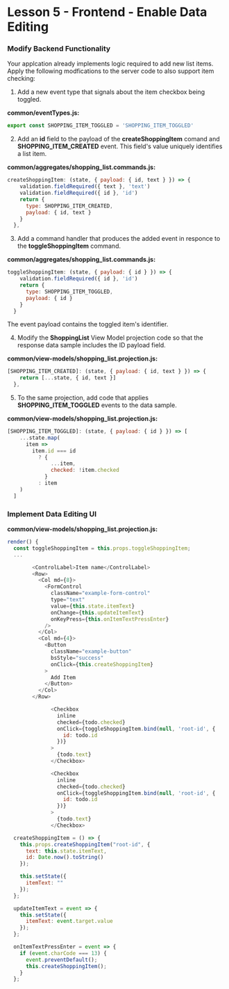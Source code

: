 # Lesson 5 - Frontend - Enable Data Editing


### Modify Backend Functionality
Your applcation already implements logic required to add new list items. Apply the following modfications to the server code to also support item checking:

1. Add a new event type that signals about the item checkbox being toggled.

**common/eventTypes.js:**

<!-- prettier-ignore-start -->
[embedmd]:# (../../examples/shopping-list-tutorial/lesson-5/common/eventTypes.js /export const SHOPPING_ITEM_TOGGLED/ /\n$/)
```js
export const SHOPPING_ITEM_TOGGLED = 'SHOPPING_ITEM_TOGGLED'
```
<!-- prettier-ignore-end -->



2. Add an **id** field to the payload of the **createShoppingItem** comand and **SHOPPING_ITEM_CREATED** event. This field's value uniquely identifies a list item.

**common/aggregates/shopping_list.commands.js:**

<!-- prettier-ignore-start -->
[embedmd]:# (../../examples/shopping-list-tutorial/lesson-5/common/aggregates/shopping_list.commands.js /createShoppingItem/   /^[[:blank:]]+\},/)
```js
createShoppingItem: (state, { payload: { id, text } }) => {
    validation.fieldRequired({ text }, 'text')
    validation.fieldRequired({ id }, 'id')
    return {
      type: SHOPPING_ITEM_CREATED,
      payload: { id, text }
    }
  },
```
<!-- prettier-ignore-end -->


3. Add a command handler that produces the added event in responce to the **toggleShoppingItem** command.

**common/aggregates/shopping_list.commands.js:**

<!-- prettier-ignore-start -->
[embedmd]:# (../../examples/shopping-list-tutorial/lesson-5/common/aggregates/shopping_list.commands.js /toggleShoppingItem/   /^[[:blank:]]{2}\}/)
```js
toggleShoppingItem: (state, { payload: { id } }) => {
    validation.fieldRequired({ id }, 'id')
    return {
      type: SHOPPING_ITEM_TOGGLED,
      payload: { id }
    }
  }
```
<!-- prettier-ignore-end -->

The event payload contains the toggled item's identifier.

4. Modify the **ShoppingList** View Model projection code so that the response data sample includes the ID payload field.

**common/view-models/shopping_list.projection.js:**

<!-- prettier-ignore-start -->
[embedmd]:# (../../examples/shopping-list-tutorial/lesson-5/common/view-models/shopping_list.projection.js /\[SHOPPING_ITEM_CREATED\]/   /\},/)
```js
[SHOPPING_ITEM_CREATED]: (state, { payload: { id, text } }) => {
    return [...state, { id, text }]
  },
```
<!-- prettier-ignore-end -->


5. To the same projection, add code that applies **SHOPPING_ITEM_TOGGLED** events to the data sample.

**common/view-models/shopping_list.projection.js:**

<!-- prettier-ignore-start -->
[embedmd]:# (../../examples/shopping-list-tutorial/lesson-5/common/view-models/shopping_list.projection.js /\[SHOPPING_ITEM_TOGGLED\]/   /^[[:blank:]]+\]/)
```js
[SHOPPING_ITEM_TOGGLED]: (state, { payload: { id } }) => [
    ...state.map(
      item =>
        item.id === id
          ? {
              ...item,
              checked: !item.checked
            }
          : item
    )
  ]
```
<!-- prettier-ignore-end -->

### Implement Data Editing UI


**common/view-models/shopping_list.projection.js:**
``` js
render() {
  const toggleShoppingItem = this.props.toggleShoppingItem;
  ...
```


<!-- prettier-ignore-start -->
[embedmd]:# (../../examples/shopping-list-tutorial/lesson-5/client/containers/ShoppingList.js /^[[:space:]]+\<ControlLabel\>Item name/   /\<\/Row\>/)
```js
        <ControlLabel>Item name</ControlLabel>
        <Row>
          <Col md={8}>
            <FormControl
              className="example-form-control"
              type="text"
              value={this.state.itemText}
              onChange={this.updateItemText}
              onKeyPress={this.onItemTextPressEnter}
            />
          </Col>
          <Col md={4}>
            <Button
              className="example-button"
              bsStyle="success"
              onClick={this.createShoppingItem}
            >
              Add Item
            </Button>
          </Col>
        </Row>
```
<!-- prettier-ignore-end -->


<!-- prettier-ignore-start -->
[embedmd]:# (../../examples/shopping-list-tutorial/lesson-5/client/containers/ShoppingList.js /^[[:space:]]+\<Checkbox/   /\<\/Checkbox\>/)
```js
              <Checkbox
                inline
                checked={todo.checked}
                onClick={toggleShoppingItem.bind(null, 'root-id', {
                  id: todo.id
                })}
              >
                {todo.text}
              </Checkbox>
```
<!-- prettier-ignore-end -->



<!-- prettier-ignore-start -->
[embedmd]:# (../../examples/shopping-list-tutorial/lesson-5/client/containers/ShoppingList.js /^[[:space:]]+createShoppingItem/   /}$^[[:space:]]};/)
```js
              <Checkbox
                inline
                checked={todo.checked}
                onClick={toggleShoppingItem.bind(null, 'root-id', {
                  id: todo.id
                })}
              >
                {todo.text}
              </Checkbox>
```
<!-- prettier-ignore-end -->


``` js
  createShoppingItem = () => {
    this.props.createShoppingItem("root-id", {
      text: this.state.itemText,
      id: Date.now().toString()
    });

    this.setState({
      itemText: ""
    });
  };

  updateItemText = event => {
    this.setState({
      itemText: event.target.value
    });
  };

  onItemTextPressEnter = event => {
    if (event.charCode === 13) {
      event.preventDefault();
      this.createShoppingItem();
    }
  };
```